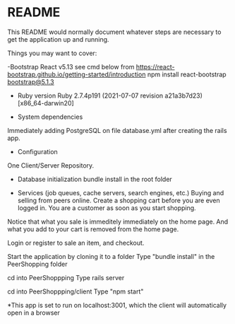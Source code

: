 # README

This README would normally document whatever steps are necessary to get the
application up and running.

Things you may want to cover:

-Bootstrap React v5.13  see cmd below from https://react-bootstrap.github.io/getting-started/introduction
 npm install react-bootstrap bootstrap@5.1.3

- Ruby version
  Ruby 2.7.4p191 (2021-07-07 revision a21a3b7d23) [x86_64-darwin20]

- System dependencies

Immediately adding PostgreSQL on file database.yml after creating the rails app.

- Configuration

One Client/Server Repository.

- Database initialization
  bundle install in the root folder

- Services (job queues, cache servers, search engines, etc.)
  Buying and selling from peers online. Create a shopping cart before you are even logged in. You are a customer as soon as you start shopping.

Notice that what you sale is immeditely immediately on the home page. And what you add to your cart is removed from the home page.

Login or register to sale an item, and checkout.

Start the application by cloning it to a folder
Type "bundle install" in the PeerShopping folder

cd into PeerShoppping
Type rails server

cd into PeerShoppping/client
Type "npm start"

*This app is set to run on localhost:3001, which the client will automatically open in a browser
